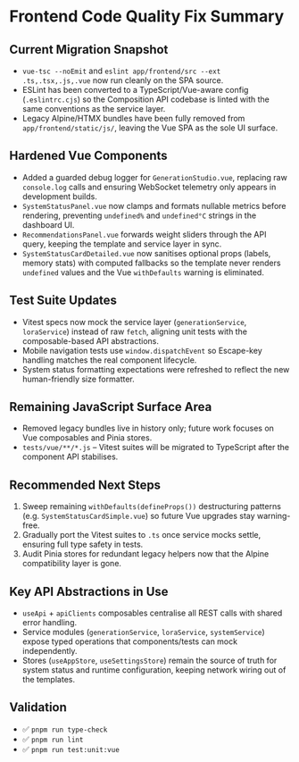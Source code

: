 # Frontend Code Quality Fix Summary

## Current Migration Snapshot
- `vue-tsc --noEmit` and `eslint app/frontend/src --ext .ts,.tsx,.js,.vue` now run cleanly on the SPA source.
- ESLint has been converted to a TypeScript/Vue-aware config (`.eslintrc.cjs`) so the Composition API codebase is linted with the same conventions as the service layer.
- Legacy Alpine/HTMX bundles have been fully removed from `app/frontend/static/js/`, leaving the Vue SPA as the sole UI surface.

## Hardened Vue Components
- Added a guarded debug logger for `GenerationStudio.vue`, replacing raw `console.log` calls and ensuring WebSocket telemetry only appears in development builds.
- `SystemStatusPanel.vue` now clamps and formats nullable metrics before rendering, preventing `undefined%` and `undefined°C` strings in the dashboard UI.
- `RecommendationsPanel.vue` forwards weight sliders through the API query, keeping the template and service layer in sync.
- `SystemStatusCardDetailed.vue` now sanitises optional props (labels, memory stats) with computed fallbacks so the template never renders `undefined` values and the Vue `withDefaults` warning is eliminated.

## Test Suite Updates
- Vitest specs now mock the service layer (`generationService`, `loraService`) instead of raw `fetch`, aligning unit tests with the composable-based API abstractions.
- Mobile navigation tests use `window.dispatchEvent` so Escape-key handling matches the real component lifecycle.
- System status formatting expectations were refreshed to reflect the new human-friendly size formatter.

## Remaining JavaScript Surface Area
- Removed legacy bundles live in history only; future work focuses on Vue composables and Pinia stores.
- `tests/vue/**/*.js` – Vitest suites will be migrated to TypeScript after the component API stabilises.

## Recommended Next Steps
1. Sweep remaining `withDefaults(defineProps())` destructuring patterns (e.g. `SystemStatusCardSimple.vue`) so future Vue upgrades stay warning-free.
2. Gradually port the Vitest suites to `.ts` once service mocks settle, ensuring full type safety in tests.
3. Audit Pinia stores for redundant legacy helpers now that the Alpine compatibility layer is gone.

## Key API Abstractions in Use
- `useApi` + `apiClients` composables centralise all REST calls with shared error handling.
- Service modules (`generationService`, `loraService`, `systemService`) expose typed operations that components/tests can mock independently.
- Stores (`useAppStore`, `useSettingsStore`) remain the source of truth for system status and runtime configuration, keeping network wiring out of the templates.

## Validation
- ✅ `pnpm run type-check`
- ✅ `pnpm run lint`
- ✅ `pnpm run test:unit:vue`
